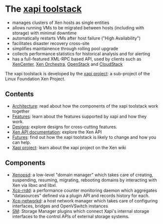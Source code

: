 The [xapi toolstack](http://www.xenproject.org/developers/teams/xapi.html)
==========================================================================

- manages clusters of Xen hosts as single entities
- allows running VMs to be migrated between hosts (including with storage)
  with minimal downtime
- automatically restarts VMs after host failure ("High Availability")
- facilitates disaster recovery cross-site
- simplifies maintainence through rolling pool upgrade
- collects performance statistics for historical analysis and for alerting
- has a full-featured XML-RPC based API, used by clients such as
  [XenCenter](https://github.com/xenserver/xenadmin),
  [Xen Orchestra](https://xen-orchestra.com),
  [OpenStack](http://www.openstack.org)
  and [CloudStack](http://cloudstack.apache.org)

The xapi toolstack is developed by the
[xapi project](http://www.xenproject.org/developers/teams/xapi.html):
a sub-project of the Linux Foundation Xen Project.

Contents
--------

- [Architecture](doc/architecture/README.md): read about how the components of the
  xapi toolstack work together
- [Features](doc/features/README.md): learn about the features supported by xapi and
  how they work.
- [Designs](doc/designs/README.md): explore designs for cross-cutting features.
- [Xen API documentation](https://xapi-project.github.io/xen-api/): explore
  the Xen API
- [Futures](doc/futures/README.md): find out how the xapi toolstack is likely to change and
  how you can help.
- [Xapi project](http://wiki.xenproject.org/wiki/XAPI): learn about the xapi project
  on the Xen wiki

Components
----------

- [Xenopsd](https://github.com/xapi-project/xenopsd/tree/master/doc): a low-level
  "domain manager" which takes care of creating, suspending, resuming, migrating,
  rebooting domains by interacting with Xen via libxc and libxl.
- [Xcp-rrdd](https://github.com/xapi-project/xcp-rrdd/tree/master/doc): a
  performance counter monitoring daemon which aggregates "datasources" defined
  via a plugin API and records history for each.
- [Xcp-networkd](https://github.com/xapi-project/xcp-networkd/tree/master/doc):
  a host network manager which takes care of configuring interfaces, bridges
  and OpenVSwitch instances
- [SM](https://github.com/xapi-project/sm/tree/master/doc): Storage Manager
  plugins which connect Xapi's internal storage interfaces to the control
  APIs of external storage systems.
